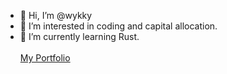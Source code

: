 - 👋 Hi, I’m @wykky
- 👀 I’m interested in coding and capital allocation.
- 🌱 I’m currently learning Rust.
<br></br>
<a href="https://wykky.github.io/portfolio/">My Portfolio</a>
<!---
wykky/wykky is a ✨ special ✨ repository because its `README.md` (this file) appears on your GitHub profile.
You can click the Preview link to take a look at your changes.
--->

